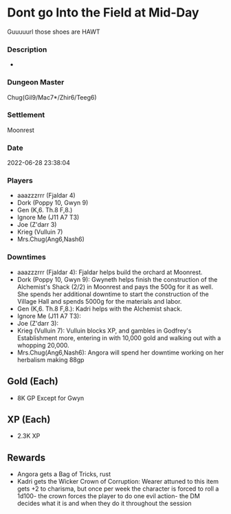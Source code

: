 # Dont go Into the Field at Mid-Day
Guuuuurl those shoes are HAWT
### Description
-
### Dungeon Master
Chug(Gil9/Mac7*/Zhir6/Teeg6)
### Settlement
Moonrest
### Date
2022-06-28 23:38:04
### Players
* aaazzzrrr (Fjaldar 4)
* Dork (Poppy 10, Gwyn 9)
* Gen (K,6. Th.8 F,8.)
* Ignore Me (J11 A7 T3)
* Joe (Z'darr 3)
* Krieg (Vulluin 7)
* Mrs.Chug(Ang6,Nash6)
### Downtimes
* aaazzzrrr (Fjaldar 4): Fjaldar helps build the orchard at Moonrest.
* Dork (Poppy 10, Gwyn 9): Gwyneth helps finish the construction of the Alchemist's Shack (2/2) in Moonrest and pays the 500g for it as well. She spends her additional downtime to start the construction of the Village Hall and spends 5000g for the materials and labor.
* Gen (K,6. Th.8 F,8.): Kadri helps with the Alchemist shack.
* Ignore Me (J11 A7 T3): 
* Joe (Z'darr 3): 
* Krieg (Vulluin 7): Vulluin blocks XP, and gambles in Godfrey's Establishment more, entering in with 10,000 gold and walking out with a whopping 20,000.
* Mrs.Chug(Ang6,Nash6): Angora will spend  her downtime working on her herbalism making 88gp
## Gold (Each)
* 8K GP Except for Gwyn
## XP (Each)
* 2.3K XP
## Rewards
* Angora gets a Bag of Tricks, rust
* Kadri gets the Wicker Crown of Corruption: Wearer attuned to this item gets +2 to charisma, but once per week the character is forced to roll a 1d100- the crown forces the player to do one evil action- the DM decides what it is and when they do it throughout the session